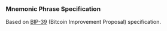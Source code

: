 ### Mnemonic Phrase Specification
Based on [BIP-39](https://github.com/bitcoin/bips/blob/master/bip-0039.mediawiki) (Bitcoin Improvement Proposal) specification.
